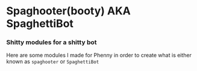 # Spaghooter(booty) AKA SpaghettiBot
### Shitty modules for a shitty bot
Here are some modules I made for Phenny in order to create what is either known as ```spaghooter``` or ```SpaghettiBot```
